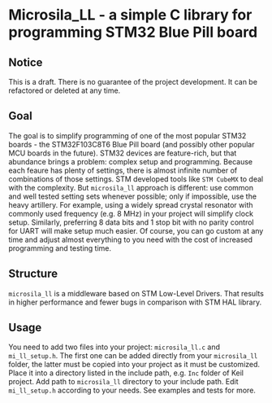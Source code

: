 # Microsila_LL - a simple C library for programming STM32 Blue Pill board

## Notice
This is a draft. There is no guarantee of the project development. It can be refactored or deleted at any time.

## Goal
The goal is to simplify programming of one of the most popular STM32 boards - the STM32F103C8T6 Blue Pill board (and possibly other popular MCU boards in the future).
STM32 devices are feature-rich, but that abundance brings a problem: complex setup and programming. Because each feaure has plenty of settings, there is almost infinite number of combinations of those settings. STM developed tools like `STM CubeMX` to deal with the complexity. But `microsila_ll` approach is different: use common and well tested setting sets whenever possible; only if impossible, use the heavy artillery.
For example, using a widely spread crystal resonator with commonly used frequency (e.g. 8 MHz) in your project will simplify clock setup.
Similarly, preferring 8 data bits and 1 stop bit with no parity control for UART will make setup much easier.
Of course, you can go custom at any time and adjust almost everything to you need with the cost of increased programming and testing time.

## Structure
`microsila_ll` is a middleware based on STM Low-Level Drivers. That results in higher performance and fewer bugs in comparison with STM HAL library.

## Usage
You need to add two files into your project: `microsila_ll.c` and `mi_ll_setup.h`. The first one can be added directly from your `microsila_ll` folder, the latter must be copied into your project as it must be customized. Place it into a directory listed in the include path, e.g. `Inc` folder of Keil project.
Add path to `microsila_ll` directory to your include path.
Edit `mi_ll_setup.h` according to your needs. See examples and tests for more.
